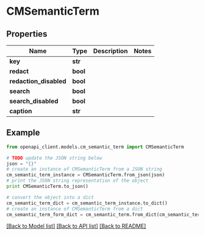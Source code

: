 # CMSemanticTerm


## Properties
Name | Type | Description | Notes
------------ | ------------- | ------------- | -------------
**key** | **str** |  | 
**redact** | **bool** |  | 
**redaction_disabled** | **bool** |  | 
**search** | **bool** |  | 
**search_disabled** | **bool** |  | 
**caption** | **str** |  | 

## Example

```python
from openapi_client.models.cm_semantic_term import CMSemanticTerm

# TODO update the JSON string below
json = "{}"
# create an instance of CMSemanticTerm from a JSON string
cm_semantic_term_instance = CMSemanticTerm.from_json(json)
# print the JSON string representation of the object
print CMSemanticTerm.to_json()

# convert the object into a dict
cm_semantic_term_dict = cm_semantic_term_instance.to_dict()
# create an instance of CMSemanticTerm from a dict
cm_semantic_term_form_dict = cm_semantic_term.from_dict(cm_semantic_term_dict)
```
[[Back to Model list]](../README.md#documentation-for-models) [[Back to API list]](../README.md#documentation-for-api-endpoints) [[Back to README]](../README.md)



